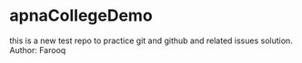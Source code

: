 # apnaCollegeDemo
this is a new test repo
to practice git and github and related issues solution.
Author: Farooq
